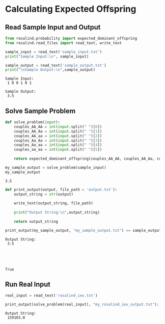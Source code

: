 ---
---

# Calculating Expected Offspring

## Read Sample Input and Output


```python
from rosalind.probability import expected_dominant_offspring
from rosalind.read_files import read_text, write_text
```


```python
sample_input = read_text('sample_input.txt')
print("Sample Input:\n", sample_input)

sample_output = read_text('sample_output.txt')
print("\nSample Output:\n",sample_output)
```

    Sample Input:
     1 0 0 1 0 1
    
    Sample Output:
     3.5


## Solve Sample Problem


```python
def solve_problem(input):
    couples_AA_AA = int(input.split(" ")[0])
    couples_AA_Aa = int(input.split(" ")[1])
    couples_AA_aa = int(input.split(" ")[2])
    couples_Aa_Aa = int(input.split(" ")[3])
    couples_Aa_aa = int(input.split(" ")[4])
    couples_aa_aa = int(input.split(" ")[5])
    
    return expected_dominant_offspring(couples_AA_AA, couples_AA_Aa, couples_AA_aa, couples_Aa_Aa, couples_Aa_aa, couples_aa_aa, 2)

```


```python
my_sample_output = solve_problem(sample_input)
my_sample_output
```




    3.5




```python
def print_output(output, file_path = 'output.txt'):
    output_string = str(output)
    
    write_text(output_string, file_path)
    
    print("Output String:\n",output_string)
        
    return output_string


```


```python
print_output(my_sample_output, "my_sample_output.txt") == sample_output
```

    Output String:
     3.5





    True



## Run Real Input


```python
real_input = read_text('rosalind_iev.txt')

print_output(solve_problem(real_input), "my_rosalind_iev_output.txt");
```

    Output String:
     159103.0



```python

```
